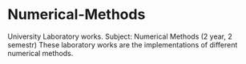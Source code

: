 # Numerical-Methods
University Laboratory works. Subject: Numerical Methods (2 year, 2 semestr)
These laboratory works are the implementations of different numerical methods.
